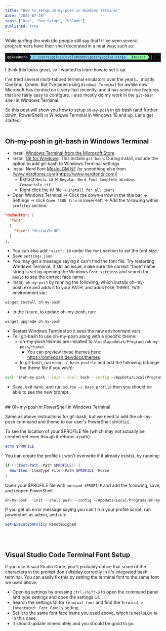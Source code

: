 ```yaml
---
title: "How to setup oh-my-posh in Windows Terminal"
date: "2022-07-28"
tags: ["Dev", "Dev Setup", "VSCode"]
published: true
---
```


While surfing the web (do people still say that?) I've seen several programmers have their shell decorated in a neat way, such as:

![oh-my-posh screenshot](oh-my-posh-ex1.jpg)

I think this looks great, so I wanted to learn how to set it up.

I've tried several multi-tabbed terminal emulators over the years... mostly ConEmu, Cmder. But I've been using `Windows Terminal` for awhile now. Microsoft has iterated on it very fast recently, and it has some nice features that are fairly easy to configure. I also mostly do my work in the `git-bash` shell in Windows Terminal.

So this post will show you how to setup `oh-my-posh` in git-bash (and further down, PowerShell) in Windows Terminal in Windows 10 and up. Let's get started:  <br/><br/> 
## Oh-my-posh in git-bash in Windows Terminal

* Install [Windows Terminal from the Microsoft Store](https://www.microsoft.com/store/productId/9N0DX20HK701)
* Install [Git for Windows](https://gitforwindows.org). This installs `git-bash`. During install, include the option to add git-bash to Windows Terminal settings.
* Install Nerd Font [MesloLGM NF](https://github.com/ryanoasis/nerd-fonts/releases/download/v2.1.0/Meslo.zip)  (or something else from [www.nerdfonts.com](https://www.nerdfonts.com))
    * Extract `Meslo LG M Regular Nerd Font Complete Windows Compatible.ttf`
    * Right click the ttf file -> `Install for all users`
* Open Windows Terminal -> Click the down-arrow in the title bar -> Settings -> click `Open JSON file`  in lower-left -> Add the following within `profiles` section:
```json
"defaults": {
  "font":
  {
    "face": "MesloLGM NF"
  }
},
```
* You can also add `"size": 10` under the `font` section to set the font size.
* Save `settings.json`
* You may get a message saying it can't find the font file. Try restarting Windows Terminal. If still an issue, make sure the correct "face" name string is set by opening the Windows `Font settings` and search for `meslo` to see the correct face name.
* Install `oh-my-posh` by running the following, which installs oh-my-posh.exe and adds it to your PATH, and adds `POSH_THEMES_PATH` environment var:
```bash
winget install oh-my-posh
```

* In the future, to update oh-my-posh, run:
```bash
winget upgrade oh-my-posh
```
* Restart Windows Terminal so it sees the new environment vars.
* Tell git-bash to use oh-my-posh along with a specific theme:
	* oh-my-posh themes are installed to `%localappdata%/Programs/oh-my-posh/themes`
		* You can preview these themes here: https://ohmyposh.dev/docs/themes
	* In git-bash, run `nano ~/.bash_profile` and add the following (change the theme file if you wish):
```bash
eval "$(oh-my-posh --init --shell bash --config ~/AppData/Local/Programs/oh-my-posh/themes/powerline.omp.json)"
```  
* Save, exit nano, and run `source ~/.bash_profile` then you should be able to see the new prompt.  

 <br/>
## Oh-my-posh in PowerShell in Windows Terminal

Same as above instructions for git-bash, but we need to add the oh-my-posh command and theme to our user's PowerShell `$PROFILE`.

To see the location of your $PROFILE file (which may not actually be created yet even though it returns a path):
```powershell
echo $PROFILE
```

You can create the profile (it won't overwrite if it already exists), by running:
```powershell
if (!(Test-Path -Path $PROFILE)) {
  New-Item -ItemType File -Path $PROFILE -Force
}
```

Open your $PROFILE file with `notepad $PROFILE` and add the following, save, and reopen PowerShell:
```powershell
oh-my-posh --init --shell pwsh --config ~/AppData/Local/Programs/oh-my-posh/themes/powerline.omp.json | Invoke-Expression
```

If you get an error message saying you can't run your profile script, run powershell as admin, and run:
```powershell
Set-ExecutionPolicy RemoteSigned
```

<br/><br/>

## Visual Studio Code Terminal Font Setup

If you use Visual Studio Code, you'll probably notice that some of the characters in the prompt don't display correctly in it's integrated bash terminal. You can easily fix this by setting the terminal font to the same font we used above:
* Opening settings by pressing `ctrl-shift-p` to open the command panel and type settings and open the settings UI.
* Search the settings UI for `terminal font` and find the `Terminal > Integrated: Font Family` setting.
* Set it to the same font face name you used above, which is `MesloLGM NF` in this case.
* It should update immediately and you should be good to go.
